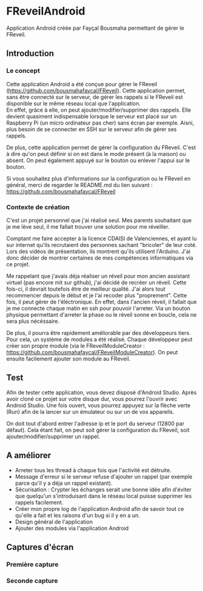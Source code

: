 # FReveilAndroid
Application Android créée par Fayçal Bousmaha permettant de gérer le FReveil.

## Introduction
### Le concept
Cette application Android a été conçue pour gérer le FReveil (<https://github.com/bousmahafaycal/FReveil>). 
Cette application permet, sans être connecté sur le serveur, de gérer les rappels si le FReveil est disponible sur le même réseau
local que l'application.  
En effet, grâce à elle, on peut ajouter/modifier/supprimer des rappels. 
Elle devient quasiment indispensable lorsque le serveur est placé sur un Raspberry Pi (un micro ordinateur pas cher) sans écran par exemple.
Aisni, plus besoin de se connecter en SSH sur le serveur afin de gérer ses rappels.


De plus, cette application permet de gérer la configuration du FReveil.
C'est à dire qu'on peut définir si on est dans le mode présent (à la maison) ou absent.
On peut également appuyé sur le bouton ou enlever l'appui sur le bouton.


Si vous souhaitez plus d'informations sur la configuration ou le FReveil en général, merci de regarder le README.md du lien suivant :
<https://github.com/bousmahafaycal/FReveil>

### Contexte de création
C'est un projet personnel que j'ai réalisé seul. 
Mes parents souhaitant que je me lève seul, il me fallait trouver une solution pour me réveiller.



Comptant me faire accepter à la licence CDAISI de Valenciennes, et ayant lu sur internet qu'ils recrutaient 
des personnes sachant "bricoler" de leur coté. 
Lors des vidéos de présentation,  ils montrent qu'ils utilisent l'Arduino.
J'ai donc décider de montrer certaines de mes compétences informatiques via ce projet.


Me rappelant que j'avais déja réaliser un réveil pour mon ancien assistant virtuel (pas encore mit sur github), j'ai décidé de recréer
un réveil. Cette fois-ci, il devrait toutefois être de meilleur qualité. 
J'ai alors tout recommencer depuis le début et je l'ai recoder plus "proprement". 
Cette fois, il peut gérer de l'éléctronique. 
En effet, dans l'ancien réveil, il fallait que je me connecte chaque matin en ssh pour pouvoir l'arreter. 
Via un bouton physique permettant d'arreter la phase ou le réveil sonne en boucle, cela ne sera plus nécéssaire. 


De plus, il pourra être rapidement améliorable par des développeurs tiers. 
Pour cela, un système de modules a été réalisé. 
Chaque développeur peut créer son propre module (via le FReveilModuleCreator : <https://github.com/bousmahafaycal/FReveilModuleCreator>).
On peut ensuite facilement ajouter son module au FReveil.


## Test
Afin de tester cette application, vous devez disposé d'Android Studio. 
Après avoir cloné ce projet sur votre disque dur, vous pourrez l'ouvrir avec Android Studio.
Une fois ouvert, vous pourrez appuyez sur la flèche verte (Run) afin de la lancer sur un émulateur ou sur un de vos appareils.


On doit tout d'abord entrer l'adresse ip et le port du serveur (12800 par défaut). Cela étant fait, on peut soit gérer la configuration du FReveil, soit ajouter/modifier/supprimer un rappel.


## A améliorer
- Arreter tous les thread à chaque fois que l'activité est détruite.
- Message d'erreur si le serveur refuse d'ajouter un rappel (par exemple parce qu'il y a déja un rappel existant).
- Sécurisation : Crypter les échanges serait une bonne idée afin d'éviter que quelqu'un s'introduisant dans le réseau local puisse
supprimer les rappels facilement.
- Créer mon propre log de l'application Android afin de savoir tout ce qu'elle a fait et les raisons d'un bug si il y en a un.
- Design général de l'application
- Ajouter des modules via l'application Android



## Captures d'écran
### Première capture

### Seconde capture

